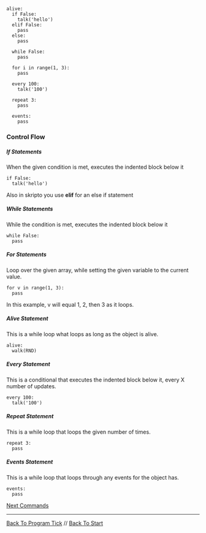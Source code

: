 ```load-basic
alive:
  if False:
    talk('hello')
  elif False:
    pass
  else:
    pass

  while False:
    pass

  for i in range(1, 3):
    pass

  every 100:
    talk('100')

  repeat 3:
    pass
    
  events:
    pass
```

### Control Flow

##### If Statements
When the given condition is met, executes the indented block below it

```
if False:
  talk('hello')
```

Also in skripto you use **elif** for an else if statement

##### While Statements
While the condition is met, executes the indented block below it

```
while False:
  pass
```

##### For Statements
Loop over the given array, while setting the given variable to the current value.

```
for v in range(1, 3):
  pass
```

In this example, v will equal 1, 2, then 3 as it loops.

##### Alive Statement
This is a while loop what loops as long as the object is alive.

```
alive:
  walk(RND)
```

##### Every Statement
This is a conditional that executes the indented block below it, every X number of updates.

```
every 100:
  talk('100')
```

##### Repeat Statement
This is a while loop that loops the given number of times.

```
repeat 3:
  pass
```

##### Events Statement
This is a while loop that loops through any events for the object has.

```
events:
  pass
```

[Next Commands](commands.md)

---

[Back To Program Tick](program-tick.md) //
[Back To Start](start.md)

